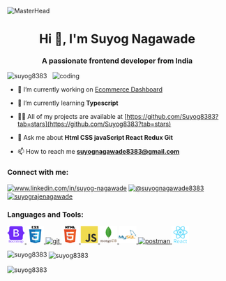 ![MasterHead](https://img.freepik.com/premium-vector/frontend-development-web-banner-concept-website-interface-improvement-illustration_277904-4428.jpg?w=1380)
<h1 align="center">Hi 👋, I'm Suyog Nagawade</h1>
<h3 align="center">A passionate frontend developer from India</h3>

<img align="right" alt="coding" width="400" src="https://cdn.dribbble.com/users/1162077/screenshots/3848914/programmer.gif">

<p align="left"> <img src="https://komarev.com/ghpvc/?username=suyog8383&label=Profile%20views&color=0e75b6&style=flat" alt="suyog8383" /> </p>

- 🔭 I’m currently working on [Ecommerce Dashboard](https://github.com/Suyog8383/Ecommerce-Dashboard-Project)

- 🌱 I’m currently learning **Typescript**

- 👨‍💻 All of my projects are available at [https://github.com/Suyog8383?tab=stars](https://github.com/Suyog8383?tab=stars)

- 💬 Ask me about **Html CSS javaScript React Redux Git**

- 📫 How to reach me **suyognagawade8383@gmail.com**

<h3 align="left">Connect with me:</h3>
<p align="left">
<a href="https://linkedin.com/in/www.linkedin.com/in/suyog-nagawade" target="blank"><img align="center" src="https://raw.githubusercontent.com/rahuldkjain/github-profile-readme-generator/master/src/images/icons/Social/linked-in-alt.svg" alt="www.linkedin.com/in/suyog-nagawade" height="30" width="40" /></a>
<a href="https://medium.com/@suyognagawade8383" target="blank"><img align="center" src="https://raw.githubusercontent.com/rahuldkjain/github-profile-readme-generator/master/src/images/icons/Social/medium.svg" alt="@suyognagawade8383" height="30" width="40" /></a>
<a href="https://www.leetcode.com/suyograjenagawade" target="blank"><img align="center" src="https://raw.githubusercontent.com/rahuldkjain/github-profile-readme-generator/master/src/images/icons/Social/leet-code.svg" alt="suyograjenagawade" height="30" width="40" /></a>
</p>

<h3 align="left">Languages and Tools:</h3>
<p align="left"> <a href="https://getbootstrap.com" target="_blank" rel="noreferrer"> <img src="https://raw.githubusercontent.com/devicons/devicon/master/icons/bootstrap/bootstrap-plain-wordmark.svg" alt="bootstrap" width="40" height="40"/> </a> <a href="https://www.w3schools.com/css/" target="_blank" rel="noreferrer"> <img src="https://raw.githubusercontent.com/devicons/devicon/master/icons/css3/css3-original-wordmark.svg" alt="css3" width="40" height="40"/> </a> <a href="https://git-scm.com/" target="_blank" rel="noreferrer"> <img src="https://www.vectorlogo.zone/logos/git-scm/git-scm-icon.svg" alt="git" width="40" height="40"/> </a> <a href="https://www.w3.org/html/" target="_blank" rel="noreferrer"> <img src="https://raw.githubusercontent.com/devicons/devicon/master/icons/html5/html5-original-wordmark.svg" alt="html5" width="40" height="40"/> </a> <a href="https://developer.mozilla.org/en-US/docs/Web/JavaScript" target="_blank" rel="noreferrer"> <img src="https://raw.githubusercontent.com/devicons/devicon/master/icons/javascript/javascript-original.svg" alt="javascript" width="40" height="40"/> </a> <a href="https://www.mongodb.com/" target="_blank" rel="noreferrer"> <img src="https://raw.githubusercontent.com/devicons/devicon/master/icons/mongodb/mongodb-original-wordmark.svg" alt="mongodb" width="40" height="40"/> </a> <a href="https://www.mysql.com/" target="_blank" rel="noreferrer"> <img src="https://raw.githubusercontent.com/devicons/devicon/master/icons/mysql/mysql-original-wordmark.svg" alt="mysql" width="40" height="40"/> </a> <a href="https://postman.com" target="_blank" rel="noreferrer"> <img src="https://www.vectorlogo.zone/logos/getpostman/getpostman-icon.svg" alt="postman" width="40" height="40"/> </a> <a href="https://reactjs.org/" target="_blank" rel="noreferrer"> <img src="https://raw.githubusercontent.com/devicons/devicon/master/icons/react/react-original-wordmark.svg" alt="react" width="40" height="40"/> </a> </p>


<p><img align="left" src="https://github-readme-stats.vercel.app/api/top-langs?username=suyog8383&show_icons=true&locale=en&layout=compact" alt="suyog8383" /></p>

<p>&nbsp;<img align="center" src="https://github-readme-stats.vercel.app/api?username=suyog8383&show_icons=true&locale=en" alt="suyog8383" /></p>

<p><img align="center" src="https://github-readme-streak-stats.herokuapp.com/?user=suyog8383&"  alt="suyog8383" /></p>
